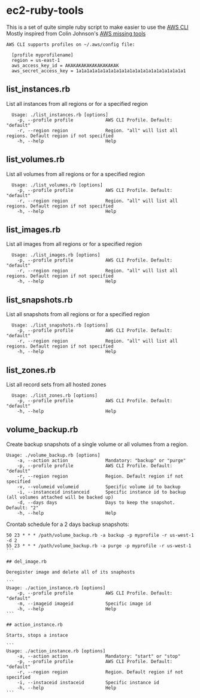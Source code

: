 # ec2-ruby-tools

This is a set of quite simple ruby script to make easier to use the [AWS CLI](http://aws.amazon.com/cli/) Mostly inspired from Colin Johnson's [AWS missing tools](https://github.com/colinbjohnson/aws-missing-tools)

```
AWS CLI supports profiles on ~/.aws/config file:

  [profile myprofilename]
  region = us-east-1
  aws_access_key_id = AKAKAKAKAKAKAKAKAKAK
  aws_secret_access_key = 1a1a1a1a1a1a1a1a1a1a1a1a1a1a1a1a1a1a1a1a1
```

## list_instances.rb

List all instances from all regions or for a specified region

```
  Usage: ./list_instances.rb [options]
    -p, --profile profile            AWS CLI Profile. Default: "default"
    -r, --region region              Region. "all" will list all regions. Default region if not specified
    -h, --help                       Help
```

## list_volumes.rb

List all volumes from all regions or for a specified region

```
  Usage: ./list_volumes.rb [options]
    -p, --profile profile            AWS CLI Profile. Default: "default"
    -r, --region region              Region. "all" will list all regions. Default region if not specified
    -h, --help                       Help
```

## list_images.rb

List all images from all regions or for a specified region

```
  Usage: ./list_images.rb [options]
    -p, --profile profile            AWS CLI Profile. Default: "default"
    -r, --region region              Region. "all" will list all regions. Default region if not specified
    -h, --help                       Help
```

## list_snapshots.rb

List all snapshots from all regions or for a specified region

```
  Usage: ./list_snapshots.rb [options]
    -p, --profile profile            AWS CLI Profile. Default: "default"
    -r, --region region              Region. "all" will list all regions. Default region if not specified
    -h, --help                       Help
```

## list_zones.rb

List all record sets from all hosted zones

```
  Usage: ./list_zones.rb [options]
    -p, --profile profile            AWS CLI Profile. Default: "default"
    -h, --help                       Help
```

## volume_backup.rb

Create backup snapshots of a single volume or all volumes from a region.

```
Usage: ./volume_backup.rb [options]
    -a, --action action              Mandatory: "backup" or "purge"
    -p, --profile profile            AWS CLI Profile. Default: "default"
    -r, --region region              Region. Default region if not specified
    -v, --volumeid volumeid          Specific volume id to backup
    -i, --instanceid instanceid      Specific instance id to backup (all volumes attached will be backed up)
    -d, --days days                  Days to keep the snapshot. Default: "2"
    -h, --help                       Help
```

Crontab schedule for a 2 days backup snapshots:

````
50 23 * * * /path/volume_backup.rb -a backup -p myprofile -r us-west-1 -d 2
55 23 * * * /path/volume_backup.rb -a purge -p myprofile -r us-west-1
```

## del_image.rb

Deregister image and delete all of its snaphosts

```
Usage: ./action_instance.rb [options]
    -p, --profile profile            AWS CLI Profile. Default: "default"
    -m, --imageid imageid            Specific image id
    -h, --help                       Help
```

## action_instance.rb

Starts, stops a instace

```
Usage: ./action_instance.rb [options]
    -a, --action action              Mandatory: "start" or "stop"
    -p, --profile profile            AWS CLI Profile. Default: "default"
    -r, --region region              Region. Default region if not specified
    -i, --instaceid instaceid        Specific instance id
    -h, --help                       Help
```
